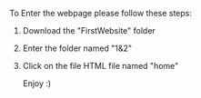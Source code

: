 To Enter the webpage please follow these steps:

  1. Download the "FirstWebsite" folder
  2. Enter the folder named "1&2"
  3. Click on the file HTML file named "home"

     Enjoy :)
